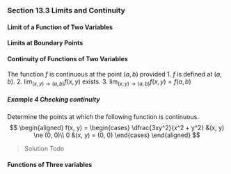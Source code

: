 ### Section 13.3 Limits and Continuity

#### Limit of a Function of Two Variables

#### Limits at Boundary Points

#### Continuity of Functions of Two Variables
The function $f$ is continuous at the point $(a, b)$ provided
1\. $f$ is defined at $(a, b)$.
2\. $\lim_{(x, y)\to (a, b)} f(x, y)$ exists.
3\. $\lim_{(x, y)\to (a, b)} f(x, y)=f(a, b)$

##### Example 4 Checking continuity
Determine the points at which the following function is continuous.
$$
\begin{aligned}
f(x, y) = \begin{cases}
\dfrac{3xy^2}{x^2 + y^2} &(x, y) \ne (0, 0)\\
0 &(x, y) = (0, 0)
\end{cases}
\end{aligned}
$$
>Solution
Todo

#### Functions of Three variables
